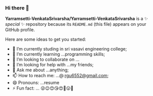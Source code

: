 ### Hi there 👋


**Yarramsetti-VenkataSrivarsha/Yarramsetti-VenkataSrivarsha** is a ✨ _special_ ✨ repository because its `README.md` (this file) appears on your GitHub profile.

Here are some ideas to get you started:

- 🔭 I’m currently studing in sri vasavi engineering college;
- 🌱 I’m currently learning ...programming skills;
- 👯 I’m looking to collaborate on ...
- 🤔 I’m looking for help with ...my friends;
- 💬 Ask me about ...anything;
- 📫 How to reach me: ...@:rgu6552@gmail.com;
- 😄 Pronouns: ...resume
- ⚡ Fun fact: ...
😜😉😊😘😍🥱😛🥰

